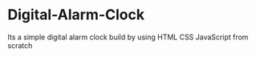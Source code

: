 # Digital-Alarm-Clock
Its a simple digital alarm clock build by using HTML CSS JavaScript from scratch
